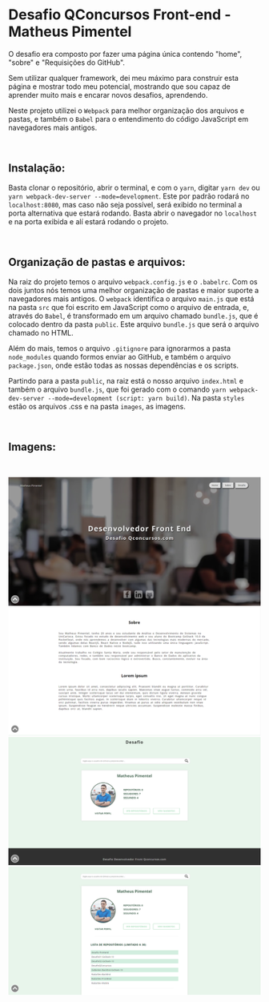 # Desafio QConcursos Front-end - Matheus Pimentel

O desafio era composto por fazer uma página única contendo "home", "sobre" e "Requisições do GitHub". 

Sem utilizar qualquer framework, dei meu máximo para construir esta página e mostrar todo meu potencial, mostrando que sou capaz de aprender muito mais e encarar novos desafios, aprendendo.

Neste projeto utilizei o `Webpack` para melhor organização dos arquivos e pastas, e também o `Babel` para o entendimento do código JavaScript em navegadores mais antigos.

<br>

## Instalação:

Basta clonar o repositório, abrir o terminal, e com o `yarn`, digitar `yarn dev` ou `yarn webpack-dev-server --mode=development`. Este por padrão rodará no `localhost:8080`, mas caso não seja possível, será exibido no terminal a porta alternativa que estará rodando. Basta abrir o navegador no `localhost` e na porta exibida e alí estará rodando o projeto.

<br>

## Organização de pastas e arquivos:

Na raiz do projeto temos o arquivo `webpack.config.js` e o `.babelrc`. Com os dois juntos nós temos uma melhor organização de pastas e maior suporte a navegadores mais antigos. O `webpack` identifica o arquivo `main.js` que está na pasta `src` que foi escrito em JavaScript como o arquivo de entrada, e, através do `Babel`, é transformado em um arquivo chamado `bundle.js`, que é colocado dentro da pasta `public`. Este arquivo `bundle.js` que será o arquivo chamado no HTML.

Além do mais, temos o arquivo `.gitignore` para ignorarmos a pasta `node_modules` quando formos enviar ao GitHub, e também o arquivo `package.json`, onde estão todas as nossas dependências e os scripts.

Partindo para a pasta `public`, na raiz está o nosso arquivo `index.html` e também o arquivo `bundle.js`, que foi gerado com o comando `yarn webpack-dev-server --mode=development (script: yarn build)`. Na pasta `styles` estão os arquivos .css e na pasta `images`, as imagens.

<br>

## Imagens:

<br>

![homepage](https://github.com/MatheusCPimentel/DesafioQConcursos/blob/master/public/images/home-page.PNG)
![about](https://github.com/MatheusCPimentel/DesafioQConcursos/blob/master/public/images/about.PNG)
![challange-card-collapsed](https://github.com/MatheusCPimentel/DesafioQConcursos/blob/master/public/images/challange-card-collapsed.PNG)
![challange-card-expanded](https://github.com/MatheusCPimentel/DesafioQConcursos/blob/master/public/images/challange-card-expanded.PNG)
